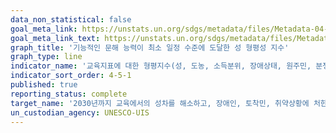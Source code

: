 ```yaml
---
data_non_statistical: false
goal_meta_link: https://unstats.un.org/sdgs/metadata/files/Metadata-04-05-01.pdf   
goal_meta_link_text: https://unstats.un.org/sdgs/metadata/files/Metadata-04-05-01.pdf   
graph_title: '기능적인 문해 능력이 최소 일정 수준에 도달한 성 형평성 지수'
graph_type: line
indicator_name: '교육지표에 대한 형평지수(성, 도농, 소득분위, 장애상태, 원주민, 분쟁영향 여부별)'
indicator_sort_order: 4-5-1
published: true
reporting_status: complete
target_name: '2030년까지 교육에서의 성차를 해소하고, 장애인, 토착민, 취약상황에 처한 아동을 포함한 취약계층이 모든 수준의 교육과 직업훈련에 평등하게 접근'
un_custodian_agency: UNESCO-UIS
---
```

